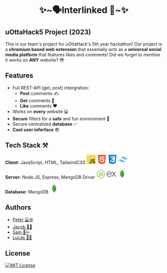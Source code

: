 <h1 align="center">✨~🗣️Interlinked 💬~✨</h1>


## uOttaHack5 Project (2023)
This is our team's project for uOttaHack's 5th year hackathon!
Our project is a **chromium based web extension** that essenially acts as a **universal social media platform** that features likes and comments! Did we forget to mention it works on **ANY** website? 😳


## Features 

- Full REST-API (get, post) intergration:
    - **Post** comments ✍️
    - **Get** comments 👀
    - **Like** comments ❤️
- Works on **every** website 💻
- **Secure** filters for a **safe** and fun environment 🥰
- Secure centralized **database** ✅
- **Cool** **user inferface** 😎

## Tech Stack ⚒️

**Client:** JavaScript, HTML, TailwindCSS <img src="https://raw.githubusercontent.com/devicons/devicon/master/icons/javascript/javascript-original.svg" alt="javascript" width="30" height="30"/> <img src="https://raw.githubusercontent.com/devicons/devicon/master/icons/html5/html5-original.svg" alt="html5" width="30" height="30"/> <img src="https://raw.githubusercontent.com/devicons/devicon/master/icons/css3/css3-original.svg" alt="css3" width="30" height="30"/>  <img src="https://raw.githubusercontent.com/devicons/devicon/master/icons/tailwindcss/tailwindcss-plain.svg" alt="tailwind-css" width="30" height="30"/> 


**Server:** Node.JS, Express, MangoDB Driver  <img src="https://raw.githubusercontent.com/devicons/devicon/master/icons/nodejs/nodejs-original.svg" alt="nodejs" width="30" height="30" /> <img src="https://raw.githubusercontent.com/devicons/devicon/master/icons/express/express-original.svg" alt="express" width="30" height="30" /> <img src="https://raw.githubusercontent.com/devicons/devicon/master/icons/mongodb/mongodb-original.svg" alt="mongodb" width="30" height="30" />

**Database:** MangoDB <img src="https://raw.githubusercontent.com/devicons/devicon/master/icons/mongodb/mongodb-original.svg" alt="mongodb" width="30" height="30" />

## Authors 

- [Peter 💻⚙️](https://www.github.com/peter-bf)
- [Jacob 👀📸](https://github.com/jwt2706)
- [Sam 📄✏](https://github.com/sam-pich)
- [Lucas 📂🔗](https://www.github.com/peter-bf)



## License

[![MIT License](https://img.shields.io/badge/License-MIT-green.svg)](https://choosealicense.com/licenses/mit/)

